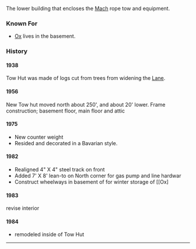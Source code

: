 
The lower building that encloses the [Mach](Mach) rope tow and equipment.

### Known For

* [Ox](Ox) lives in the basement.


### History

#### 1938

Tow Hut was made of logs cut from trees from widening the [Lane](Lane).

#### 1956

New Tow hut moved north about 250', and about 20' lower. Frame construction; basement floor, main floor and attic

#### 1975

- New counter weight
- Resided and decorated in a Bavarian style.

#### 1982

- Realigned 4" X 4" steel track on front
- Added 7' X 8' lean-to on North corner for gas pump and line hardwar
- Construct wheelways in basement of for winter storage of [[Ox]

#### 1983

revise interior

#### 1984

- remodeled inside of Tow Hut


---

[hw]: History-Walt "Meany History, by Walt Little"
[ma75]: Mountaineer-Annual#1975
[hr]: History-Reports "Meany History Reports, by Idona Kellogg"
